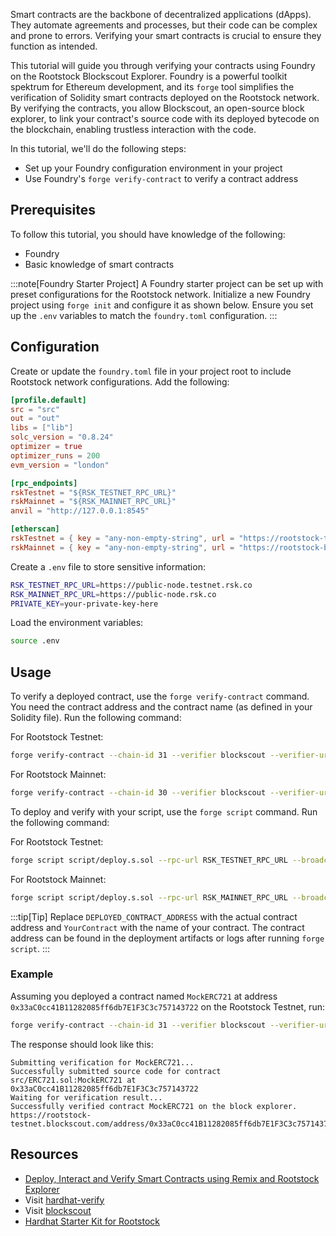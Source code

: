 Smart contracts are the backbone of decentralized applications (dApps). They automate agreements and processes, but their code can be complex and prone to errors. Verifying your smart contracts is crucial to ensure they function as intended.

This tutorial will guide you through verifying your contracts using Foundry on the Rootstock Blockscout Explorer. Foundry is a powerful toolkit spektrum for Ethereum development, and its `forge` tool simplifies the verification of Solidity smart contracts deployed on the Rootstock network. By verifying the contracts, you allow Blockscout, an open-source block explorer, to link your contract's source code with its deployed bytecode on the blockchain, enabling trustless interaction with the code.

In this tutorial, we'll do the following steps:

- Set up your Foundry configuration environment in your project
- Use Foundry's `forge verify-contract` to verify a contract address

## Prerequisites

To follow this tutorial, you should have knowledge of the following:

- Foundry
- Basic knowledge of smart contracts

:::note[Foundry Starter Project]
A Foundry starter project can be set up with preset configurations for the Rootstock network. Initialize a new Foundry project using `forge init` and configure it as shown below. Ensure you set up the `.env` variables to match the `foundry.toml` configuration.
:::


## Configuration

Create or update the `foundry.toml` file in your project root to include Rootstock network configurations. Add the following:

```toml
[profile.default]
src = "src"
out = "out"
libs = ["lib"]
solc_version = "0.8.24"
optimizer = true
optimizer_runs = 200
evm_version = "london"

[rpc_endpoints]
rskTestnet = "${RSK_TESTNET_RPC_URL}"
rskMainnet = "${RSK_MAINNET_RPC_URL}"
anvil = "http://127.0.0.1:8545"

[etherscan]
rskTestnet = { key = "any-non-empty-string", url = "https://rootstock-testnet.blockscout.com/api" }
rskMainnet = { key = "any-non-empty-string", url = "https://rootstock-blockscout.com/api" }
```

Create a `.env` file to store sensitive information:

```bash
RSK_TESTNET_RPC_URL=https://public-node.testnet.rsk.co
RSK_MAINNET_RPC_URL=https://public-node.rsk.co
PRIVATE_KEY=your-private-key-here
```

Load the environment variables:

```bash
source .env
```

## Usage

To verify a deployed contract, use the `forge verify-contract` command. You need the contract address and the contract name (as defined in your Solidity file). Run the following command:

For Rootstock Testnet:

```bash
forge verify-contract --chain-id 31 --verifier blockscout --verifier-url https://rootstock-testnet.blockscout.com/api DEPLOYED_CONTRACT_ADDRESS src/YourContract.sol:YourContract
```

For Rootstock Mainnet:

```bash
forge verify-contract --chain-id 30 --verifier blockscout --verifier-url https://rootstock.blockscout.com/api DEPLOYED_CONTRACT_ADDRESS src/YourContract.sol:YourContract
```
To deploy and verify with your script, use the `forge script` command. Run the following command:

For Rootstock Testnet:

```bash
forge script script/deploy.s.sol --rpc-url RSK_TESTNET_RPC_URL --broadcast --verify --legacy --evm-version london --verifier-url https://rootstock-testnet.blockscout.com/api --verifier blockscout
```

For Rootstock Mainnet:

```bash
forge script script/deploy.s.sol --rpc-url RSK_MAINNET_RPC_URL --broadcast --verify --legacy --evm-version london --verifier-url https://rootstock.blockscout.com/api --verifier blockscout
```

:::tip[Tip]
Replace `DEPLOYED_CONTRACT_ADDRESS` with the actual contract address and `YourContract` with the name of your contract. The contract address can be found in the deployment artifacts or logs after running `forge script`.
:::

### Example

Assuming you deployed a contract named `MockERC721` at address `0x33aC0cc41B11282085ff6db7E1F3C3c757143722` on the Rootstock Testnet, run:

```bash
forge verify-contract --chain-id 31 --verifier blockscout --verifier-url https://rootstock-testnet.blockscout.com/api 0x33aC0cc41B11282085ff6db7E1F3C3c757143722 src/ERC721.sol:MockERC721
```

The response should look like this:

```
Submitting verification for MockERC721...
Successfully submitted source code for contract src/ERC721.sol:MockERC721 at 0x33aC0cc41B11282085ff6db7E1F3C3c757143722
Waiting for verification result...
Successfully verified contract MockERC721 on the block explorer.
https://rootstock-testnet.blockscout.com/address/0x33aC0cc41B11282085ff6db7E1F3C3c757143722#code
```

## Resources
- [Deploy, Interact and Verify Smart Contracts using Remix and Rootstock Explorer](/developers/quickstart/remix/)
- Visit [hardhat-verify](https://hardhat.org/hardhat-runner/plugins/nomicfoundation-hardhat-verify#hardhat-verify)
- Visit [blockscout](https://docs.blockscout.com/for-users/verifying-a-smart-contract/hardhat-verification-plugin)
- [Hardhat Starter Kit for Rootstock](https://github.com/rsksmart/rootstock-hardhat-starterkit)
